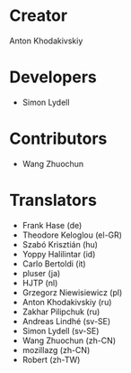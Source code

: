 # Creator
Anton Khodakivskiy

# Developers
- Simon Lydell

# Contributors
- Wang Zhuochun

# Translators
- Frank Hase (de)
- Theodore Keloglou (el-GR)
- Szabó Krisztián (hu)
- Yoppy Halilintar (id)
- Carlo Bertoldi (it)
- pluser (ja)
- HJTP (nl)
- Grzegorz Niewisiewicz (pl)
- Anton Khodakivskiy (ru)
- Zakhar Pilipchuk (ru)
- Andreas Lindhé (sv-SE)
- Simon Lydell (sv-SE)
- Wang Zhuochun (zh-CN)
- mozillazg (zh-CN)
- Robert (zh-TW)
